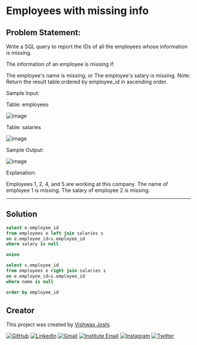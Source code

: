 # Employees with missing info

## Problem Statement:

Write a SQL query to report the IDs of all the employees whose information is missing.

The information of an employee is missing if:

The employee's name is missing, or
The employee's salary is missing.
Note: Return the result table ordered by employee_id in ascending order.

Sample Input:

Table: employees

![image](https://github.com/vishwasjoshi2019/DSML/assets/98074283/d7dc310f-7904-4ab3-a1f0-0acee51f89da)


Table: salaries

![image](https://github.com/vishwasjoshi2019/DSML/assets/98074283/644c5f74-6fdf-4437-a78b-f0f30dddb5a7)


Sample Output:

![image](https://github.com/vishwasjoshi2019/DSML/assets/98074283/bbab302a-0beb-462c-b4ee-b3812f221a95)



Explanation:

Employees 1, 2, 4, and 5 are working at this company.
The name of employee 1 is missing.
The salary of employee 2 is missing.

---

## Solution

```sql
select e.employee_id 
from employees e left join salaries s
on e.employee_id=s.employee_id 
where salary is null 

union 

select s.employee_id 
from employees e right join salaries s
on e.employee_id=s.employee_id  
where name is null 

order by employee_id
```
## Creator

This project was created by [Vishwas Joshi](https://github.com/vishwasjoshi2019).


[![GitHub](https://img.shields.io/badge/GitHub-%40vishwasjoshi2019-blue)](https://github.com/vishwasjoshi2019)
[![LinkedIn](https://img.shields.io/badge/LinkedIn-%40vishwasjoshi2019-blue)](https://www.linkedin.com/in/vishwasjoshi2019/)
[![Gmail](https://img.shields.io/badge/Gmail-vishwasjoshi2019%40gmail.com-red)](mailto:vishwasjoshi2019@gmail.com)
[![Institute Email](https://img.shields.io/badge/Institute%20Email-vishwas.j%40iitgn.ac.in-red)](mailto:vishwas.j@iitgn.ac.in)
[![Instagram](https://img.shields.io/badge/Instagram-%40cursed__geek-orange)](https://www.instagram.com/cursed_geek/)
[![Twitter](https://img.shields.io/badge/Twitter-%40Vishwas79116150-blue)](https://twitter.com/Vishwas79116150)


